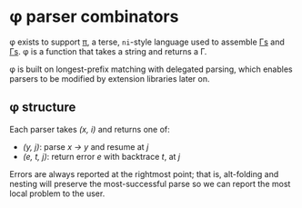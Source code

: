 # φ parser combinators
φ exists to support [π](pi.md), a terse, `ni`-style language used to assemble [Γs](gamma.md) and [Γs](Gamma.md). φ is a function that takes a string and returns a Γ.

φ is built on longest-prefix matching with delegated parsing, which enables parsers to be modified by extension libraries later on.


## φ structure
Each parser takes _(x, i)_ and returns one of:

+ _(y, j)_: parse _x → y_ and resume at _j_
+ _(e, t, j)_: return error _e_ with backtrace _t_, at _j_

Errors are always reported at the rightmost point; that is, alt-folding and nesting will preserve the most-successful parse so we can report the most local problem to the user.
